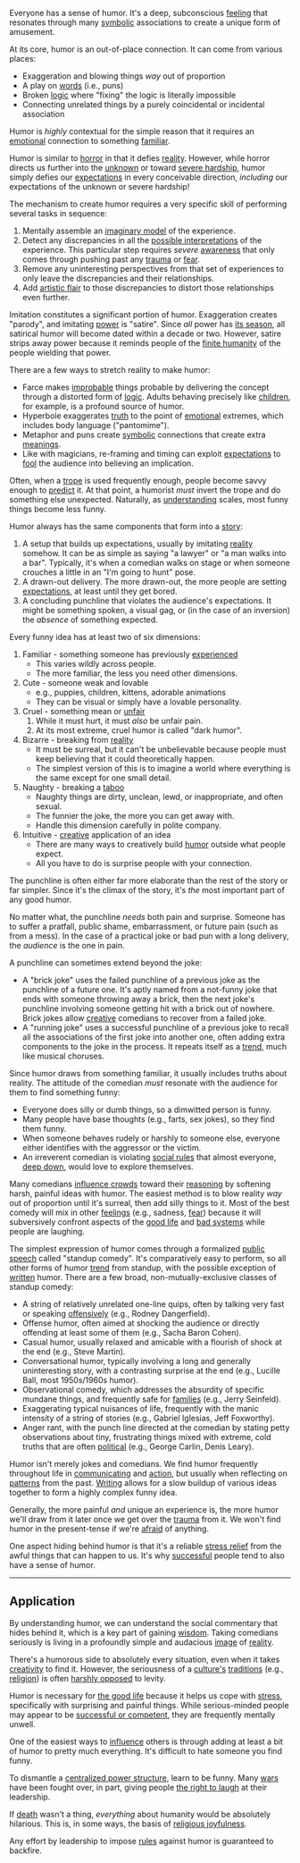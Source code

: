 
Everyone has a sense of humor. It's a deep, subconscious [feeling](mind-feelings.md) that resonates through many [symbolic](symbols.md) associations to create a unique form of amusement.

At its core, humor is an out-of-place connection. It can come from various places:

- Exaggeration and blowing things *way* out of proportion
- A play on [words](language.md) (i.e., puns)
- Broken [logic](logic.md) where "fixing" the logic is literally impossible
- Connecting unrelated things by a purely coincidental or incidental association

Humor is *highly* contextual for the simple reason that it requires an [emotional](mind-feelings.md) connection to something [familiar](understanding.md).

Humor is similar to [horror](mind-feelings-fear.md) in that it defies [reality](reality.md). However, while horror directs us further into the [unknown](unknown.md) or toward [severe hardship](hardship-ptsd.md), humor simply defies our [expectations](imagination.md) in every conceivable direction, *including* our expectations of the unknown or severe hardship!

The mechanism to create humor requires a very specific skill of performing several tasks in sequence:

1. Mentally assemble an [imaginary model](image.md) of the experience.
2. Detect any discrepancies in all the [possible interpretations](understanding.md) of the experience. This particular step requires *severe* [awareness](awareness.md) that only comes through pushing past any [trauma](hardship-ptsd.md) or [fear](mind-feelings-fear.md).
3. Remove any uninteresting perspectives from that set of experiences to only leave the discrepancies and their relationships.
4. Add [artistic flair](mind-creativity.md) to those discrepancies to distort those relationships even further.

Imitation constitutes a significant portion of humor. Exaggeration creates "parody", and imitating [power](power.md) is "satire". Since *all* power has [its season](trends.md), all satirical humor will become dated within a decade or two. However, satire strips away power because it reminds people of the [finite humanity](humanity.md) of the people wielding that power.

There are a few ways to stretch reality to make humor:

- Farce makes [improbable](math.md) things probable by delivering the concept through a distorted form of [logic](logic.md). Adults behaving precisely like [children](maturity.md), for example, is a profound source of humor.
- Hyperbole exaggerates [truth](reality.md) to the point of [emotional](mind-feelings.md) extremes, which includes body language ("pantomime").
- Metaphor and puns create [symbolic](symbols.md) connections that create extra [meanings](values.md).
- Like with magicians, re-framing and timing can exploit [expectations](imagination.md) to [fool](image-distortion.md) the audience into believing an implication.

Often, when a [trope](https://tvtropes.org/) is used frequently enough, people become savvy enough to [predict](imagination.md) it. At that point, a humorist *must* invert the trope and do something else unexpected. Naturally, as [understanding](understanding.md) scales, most funny things become less funny.

Humor always has the same components that form into a [story](stories.md):

1. A setup that builds up expectations, usually by imitating [reality](reality.md) somehow. It can be as simple as saying "a lawyer" or "a man walks into a bar". Typically, it's when a comedian walks on stage or when someone crouches a little in an "I'm going to hunt" pose.
2. A drawn-out delivery. The more drawn-out, the more people are setting [expectations](imagination.md), at least until they get bored.
3. A concluding punchline that violates the audience's expectations. It might be something spoken, a visual gag, or (in the case of an inversion) the *absence* of something expected.

Every funny idea has at least two of six dimensions:

1. Familiar - something someone has previously [experienced](understanding.md)
   - This varies wildly across people.
   - The more familiar, the less you need other dimensions.
2. Cute - someone weak and lovable
   - e.g., puppies, children, kittens, adorable animations
   - They can be visual or simply have a lovable personality.
3. Cruel - something mean or [unfair](morality-justice.md)
   1. While it must hurt, it must *also* be unfair pain.
   2. At its most extreme, cruel humor is called "dark humor".
4. Bizarre - breaking from [reality](reality.md)
   - It must be surreal, but it can't be unbelievable because people must keep believing that it could theoretically happen.
   - The simplest version of this is to imagine a world where everything is the same except for one small detail.
5. Naughty - breaking a [taboo](morality-taboo.md)
   - Naughty things are dirty, unclean, lewd, or inappropriate, and often sexual.
   - The funnier the joke, the more you can get away with.
   - Handle this dimension carefully in polite company.
6. Intuitive - [creative](mind-creativity.md) application of an idea
   - There are many ways to creatively build [humor](humor.md) outside what people expect.
   - All you have to do is surprise people with your connection.

The punchline is often either far more elaborate than the rest of the story or far simpler. Since it's the climax of the story, it's *the* most important part of any good humor.

No matter what, the punchline *needs* both pain and surprise. Someone has to suffer a pratfall, public shame, embarrassment, or future pain (such as from a mess). In the case of a practical joke or bad pun with a long delivery, the *audience* is the one in pain.

A punchline can sometimes extend beyond the joke:

- A "brick joke" uses the failed punchline of a previous joke as the punchline of a future one. It's aptly named from a not-funny joke that ends with someone throwing away a brick, then the next joke's punchline involving someone getting hit with a brick out of nowhere. Brick jokes allow [creative](mind-creativity.md) comedians to recover from a failed joke.
- A "running joke" uses a successful punchline of a previous joke to recall all the associations of the first joke into another one, often adding extra components to the joke in the process. It repeats itself as a [trend](trends.md), much like musical choruses.

Since humor draws from something familiar, it usually includes truths about reality. The attitude of the comedian *must* resonate with the audience for them to find something funny:

- Everyone does silly or dumb things, so a dimwitted person is funny.
- Many people have base thoughts (e.g., farts, sex jokes), so they find them funny.
- When someone behaves rudely or harshly to someone else, everyone either identifies with the aggressor or the victim.
- An irreverent comedian is violating [social rules](rules.md) that almost everyone, [deep down](personality.md), would love to explore themselves.

Many comedians [influence crowds](influence.md) toward their [reasoning](logic.md) by softening harsh, painful ideas with humor. The easiest method is to blow reality *way* out of proportion until it's surreal, then add silly things to it. Most of the best comedy will mix in other [feelings](mind-feelings.md) (e.g., sadness, [fear](mind-feelings-fear.md)) because it will subversively confront aspects of the [good life](goodlife.md) and [bad systems](mgmt-badsystems.md) while people are laughing.

The simplest expression of humor comes through a formalized [public speech](language-speaking.md) called "standup comedy". It's comparatively easy to perform, so all other forms of humor [trend](trends.md) from standup, with the possible exception of [written](language-writing.md) humor. There are a few broad, non-mutually-exclusive classes of standup comedy:

- A string of relatively unrelated one-line quips, often by talking very fast or speaking [offensively](morality-taboo.md) (e.g., Rodney Dangerfield).
- Offense humor, often aimed at shocking the audience or directly offending at least some of them (e.g., Sacha Baron Cohen).
- Casual humor, usually relaxed and amicable with a flourish of shock at the end (e.g., Steve Martin).
- Conversational humor, typically involving a long and generally uninteresting story, with a contrasting surprise at the end (e.g., Lucille Ball, most 1950s/1960s humor).
- Observational comedy, which addresses the absurdity of specific mundane things, and frequently safe for [families](maturity.md) (e.g., Jerry Seinfeld).
- Exaggerating typical nuisances of life, frequently with the manic intensity of a string of stories (e.g., Gabriel Iglesias, Jeff Foxworthy).
- Anger rant, with the punch line directed at the comedian by stating petty observations about tiny, frustrating things mixed with extreme, cold truths that are often [political](groups-large.md) (e.g., George Carlin, Denis Leary).

Humor isn't merely jokes and comedians. We find humor frequently throughout life in [communicating](people-conversation.md) and [action](results.md), but usually when reflecting on [patterns](trends.md) from the past. [Writing](language.md) allows for a slow buildup of various ideas together to form a highly complex funny idea.

Generally, the more painful *and* unique an experience is, the more humor we'll draw from it later once we get over the [trauma](hardship-ptsd.md) from it. We won't find humor in the present-tense if we're [afraid](mind-feelings-fear.md) of anything.

One aspect hiding behind humor is that it's a reliable [stress relief](mind-feelings-happiness-focus.md) from the awful things that can happen to us. It's why [successful](success-1_why.md) people tend to also have a sense of humor.

* * * * *

## Application

By understanding humor, we can understand the social commentary that hides behind it, which is a key part of gaining [wisdom](understanding.md). Taking comedians seriously is living in a profoundly simple and audacious [image](image.md) of [reality](reality.md).

There's a humorous side to absolutely every situation, even when it takes [creativity](mind-creativity.md) to find it. However, the seriousness of a [culture's](culture.md) [traditions](habits.md) (e.g., [religion](religion.md)) is often [harshly opposed](morality-taboo.md) to levity.

Humor is necessary for [the good life](goodlife.md) because it helps us cope with [stress](mind-feelings-happiness.md), specifically with surprising and painful things. While serious-minded people may appear to be [successful or competent](success-1_why.md), they are frequently mentally unwell.

One of the easiest ways to [influence](influence.md) others is through adding at least a bit of humor to pretty much everything. It's difficult to hate someone you find funny.

To dismantle a [centralized power structure](groups-large.md), learn to be funny. Many [wars](people-conflicts-war.md) have been fought over, in part, giving people [the right to laugh](people-boundaries.md) at their leadership.

If [death](legacy.md) wasn't a thing, *everything* about humanity would be absolutely hilarious. This is, in some ways, the basis of [religious joyfulness](religion.md).

Any effort by leadership to impose [rules](rules.md) against humor is guaranteed to backfire.
